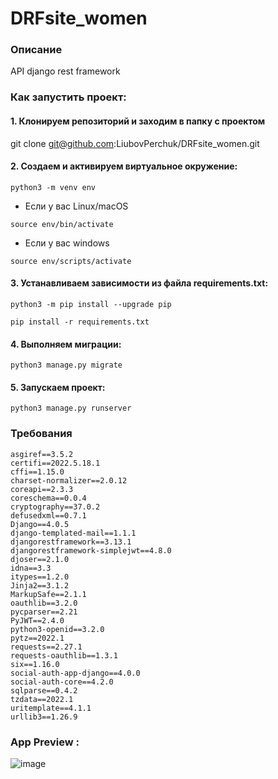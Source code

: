 # DRFsite_women
### Описание
API django rest framework

### Как запустить проект:

#### 1. Клонируем репозиторий и заходим в папку с проектом

git clone git@github.com:LiubovPerchuk/DRFsite_women.git

#### 2. Создаем и активируем виртуальное окружение:
    
    python3 -m venv env
    
   * Если у вас Linux/macOS

    
    source env/bin/activate
    

   * Если у вас windows

    
    source env/scripts/activate
    

#### 3. Устанавливаем зависимости из файла requirements.txt:
    
    python3 -m pip install --upgrade pip
    
    pip install -r requirements.txt
    

#### 4. Выполняем миграции:
    
    python3 manage.py migrate
    
    
#### 5. Запускаем проект:

    
    python3 manage.py runserver
    
    
### Требования

    asgiref==3.5.2
    certifi==2022.5.18.1
    cffi==1.15.0
    charset-normalizer==2.0.12
    coreapi==2.3.3
    coreschema==0.0.4
    cryptography==37.0.2
    defusedxml==0.7.1
    Django==4.0.5
    django-templated-mail==1.1.1
    djangorestframework==3.13.1
    djangorestframework-simplejwt==4.8.0
    djoser==2.1.0
    idna==3.3
    itypes==1.2.0
    Jinja2==3.1.2
    MarkupSafe==2.1.1
    oauthlib==3.2.0
    pycparser==2.21
    PyJWT==2.4.0
    python3-openid==3.2.0
    pytz==2022.1
    requests==2.27.1
    requests-oauthlib==1.3.1
    six==1.16.0
    social-auth-app-django==4.0.0
    social-auth-core==4.2.0
    sqlparse==0.4.2
    tzdata==2022.1
    uritemplate==4.1.1
    urllib3==1.26.9
    
### App Preview :
![image](https://user-images.githubusercontent.com/67760549/173012387-74097a8d-ccf4-4ff9-a56c-f32f15a74b1e.png)



